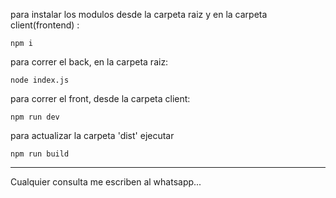 <p>para instalar los modulos desde la carpeta raiz y en la carpeta client(frontend) :</p>
<code>npm i</code>
<p>para correr el back, en la carpeta raiz: </p>
<code>node index.js</code>
<p>para correr el front, desde la carpeta client:</p>
<code>npm run dev</code>
<p>para actualizar la carpeta 'dist' ejecutar</p>
<code>npm run build</code>
<hr/>
Cualquier consulta me escriben al whatsapp...